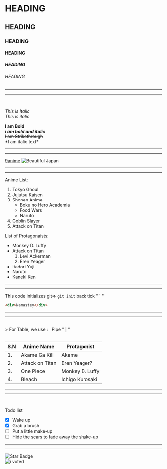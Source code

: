 
# HEADING

## HEADING

### HEADING

#### HEADING

##### HEADING

###### HEADING

---
---

<br>

_This is Italic_<br>
_This is italic_
<br>

**I am Bold**<br>
_**i am bold and italic**_<br>
~~I am Strikethrough~~<br>
\*I am italic text*

---
---

[9anime](https://9anime.to)
![Beautiful Japan](https://images.unsplash.com/photo-1526481280693-3bfa7568e0f3?ixid=MnwxMjA3fDB8MHxwaG90by1wYWdlfHx8fGVufDB8fHx8&ixlib=rb-1.2.1&auto=format&fit=crop&w=751&q=80)

---
---
Anime List:

1. Tokyo Ghoul
2. Jujutsu Kaisen
3. Shonen Anime
   - Boku no Hero Academia
   - Food Wars
   - Naruto
4. Goblin Slayer
5. Attack on Titan

List of Protagonaists:

- Monkey D. Luffy
- Attack on Titan
  1.  Levi Ackerman
  2.  Eren Yeager
- Itadori Yuji
- Naruto
- Kaneki Ken

---
---

This code initializes git=> `git init` back tick " ` "

```html
<div>Namastey</div>
```

---
---
<br>
> For Table,  we use : &nbsp Pipe " | "
<br><br>

| S.N | Anime Name      | Protagonist     |
| --- | --------------- | --------------- |
| 1.  | Akame Ga Kill   | Akame           |
| 2.  | Attack on Titan | Eren Yeager?    |
| 3.  | One Piece       | Monkey D. Luffy |
| 4.  | Bleach          | Ichigo Kurosaki |
---
---

<br>

Todo list

- [x] Wake up
- [x] Grab a brush
- [ ] Put a little make-up
- [ ] Hide the scars to fade away the shake-up

---
___

![Star Badge](https://img.shields.io/github/stars/iBootcamp/batch-2021-june)<br>
 ![i voted](https://emoji.gg/assets/emoji/6340_amongus_sus.png)